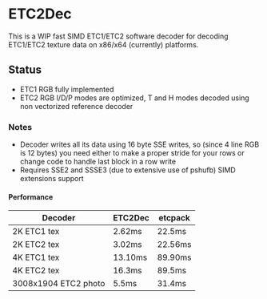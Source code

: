 # ETC2Dec

This is a WIP fast SIMD ETC1/ETC2 software decoder for decoding ETC1/ETC2 texture data on x86/x64 (currently) platforms.

## Status

* ETC1 RGB fully implemented
* ETC2 RGB I/D/P modes are optimized, T and H modes decoded using non vectorized reference decoder

### Notes

* Decoder writes all its data using 16 byte SSE writes, so (since 4 line RGB is 12 bytes) you need either to make a proper stride for your rows or change code to handle last block in a row write
* Requires SSE2 and SSSE3 (due to extensive use of pshufb) SIMD extensions support

#### Performance

Decoder |	ETC2Dec |	etcpack
------- | ------- | -------
2K ETC1 tex |	2.62ms |	22.5ms
2K ETC2 tex |	3.02ms |	22.56ms
4K ETC1 tex |	13.10ms |	89.90ms
4K ETC2 tex |	16.3ms |	89.5ms
3008x1904 ETC2 photo |	5.5ms |	31.4ms
